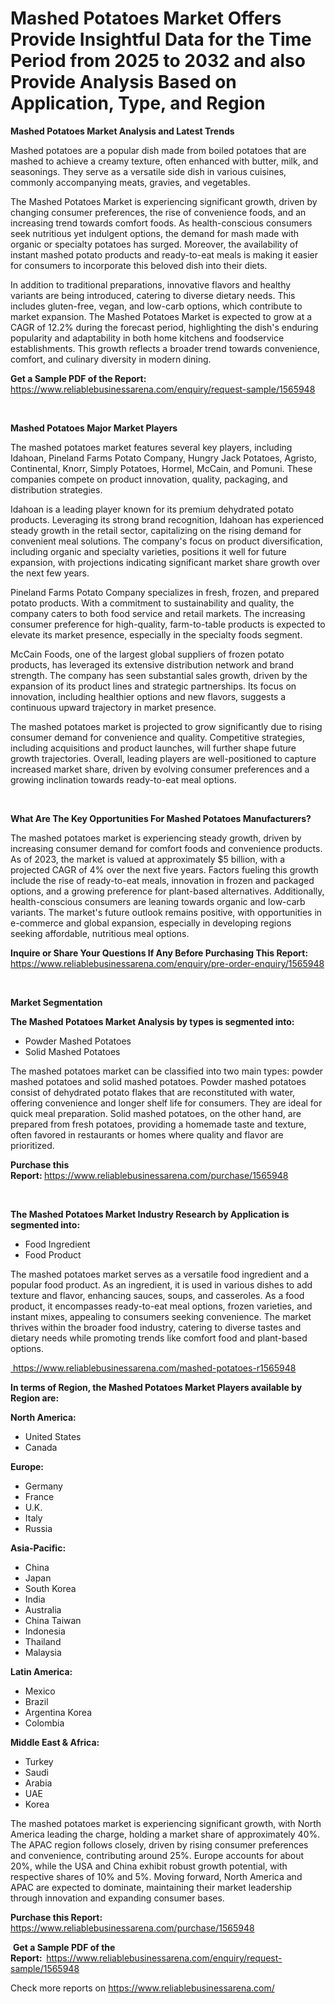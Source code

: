 <p><h1>Mashed Potatoes Market Offers Provide Insightful Data for the Time Period from 2025 to 2032 and also Provide Analysis Based on Application, Type, and Region</h1></p><p><strong>Mashed Potatoes Market Analysis and Latest Trends</strong></p>
<p><p>Mashed potatoes are a popular dish made from boiled potatoes that are mashed to achieve a creamy texture, often enhanced with butter, milk, and seasonings. They serve as a versatile side dish in various cuisines, commonly accompanying meats, gravies, and vegetables.</p><p>The Mashed Potatoes Market is experiencing significant growth, driven by changing consumer preferences, the rise of convenience foods, and an increasing trend towards comfort foods. As health-conscious consumers seek nutritious yet indulgent options, the demand for mash made with organic or specialty potatoes has surged. Moreover, the availability of instant mashed potato products and ready-to-eat meals is making it easier for consumers to incorporate this beloved dish into their diets.</p><p>In addition to traditional preparations, innovative flavors and healthy variants are being introduced, catering to diverse dietary needs. This includes gluten-free, vegan, and low-carb options, which contribute to market expansion. The Mashed Potatoes Market is expected to grow at a CAGR of 12.2% during the forecast period, highlighting the dish's enduring popularity and adaptability in both home kitchens and foodservice establishments. This growth reflects a broader trend towards convenience, comfort, and culinary diversity in modern dining.</p></p>
<p><strong>Get a Sample PDF of the Report:&nbsp;</strong> <a href="https://www.reliablebusinessarena.com/enquiry/request-sample/1565948?utm_campaign=2238&utm_medium=2&utm_source=Github&utm_content=ia&utm_term=14022025&utm_id=mashed-potatoes">https://www.reliablebusinessarena.com/enquiry/request-sample/1565948</a></p>
<p>&nbsp;</p>
<p><strong>Mashed Potatoes Major Market Players</strong></p>
<p><p>The mashed potatoes market features several key players, including Idahoan, Pineland Farms Potato Company, Hungry Jack Potatoes, Agristo, Continental, Knorr, Simply Potatoes, Hormel, McCain, and Pomuni. These companies compete on product innovation, quality, packaging, and distribution strategies.</p><p>Idahoan is a leading player known for its premium dehydrated potato products. Leveraging its strong brand recognition, Idahoan has experienced steady growth in the retail sector, capitalizing on the rising demand for convenient meal solutions. The company's focus on product diversification, including organic and specialty varieties, positions it well for future expansion, with projections indicating significant market share growth over the next few years.</p><p>Pineland Farms Potato Company specializes in fresh, frozen, and prepared potato products. With a commitment to sustainability and quality, the company caters to both food service and retail markets. The increasing consumer preference for high-quality, farm-to-table products is expected to elevate its market presence, especially in the specialty foods segment.</p><p>McCain Foods, one of the largest global suppliers of frozen potato products, has leveraged its extensive distribution network and brand strength. The company has seen substantial sales growth, driven by the expansion of its product lines and strategic partnerships. Its focus on innovation, including healthier options and new flavors, suggests a continuous upward trajectory in market presence.</p><p>The mashed potatoes market is projected to grow significantly due to rising consumer demand for convenience and quality. Competitive strategies, including acquisitions and product launches, will further shape future growth trajectories. Overall, leading players are well-positioned to capture increased market share, driven by evolving consumer preferences and a growing inclination towards ready-to-eat meal options.</p></p>
<p>&nbsp;</p>
<p><strong>What Are The Key Opportunities For Mashed Potatoes Manufacturers?</strong></p>
<p><p>The mashed potatoes market is experiencing steady growth, driven by increasing consumer demand for comfort foods and convenience products. As of 2023, the market is valued at approximately $5 billion, with a projected CAGR of 4% over the next five years. Factors fueling this growth include the rise of ready-to-eat meals, innovation in frozen and packaged options, and a growing preference for plant-based alternatives. Additionally, health-conscious consumers are leaning towards organic and low-carb variants. The market's future outlook remains positive, with opportunities in e-commerce and global expansion, especially in developing regions seeking affordable, nutritious meal options.</p></p>
<p><strong>Inquire or Share Your Questions If Any Before Purchasing This Report:</strong> <a href="https://www.reliablebusinessarena.com/enquiry/pre-order-enquiry/1565948?utm_campaign=2238&utm_medium=2&utm_source=Github&utm_content=ia&utm_term=14022025&utm_id=mashed-potatoes">https://www.reliablebusinessarena.com/enquiry/pre-order-enquiry/1565948</a></p>
<p>&nbsp;</p>
<p><strong>Market Segmentation</strong></p>
<p><strong>The Mashed Potatoes Market Analysis by types is segmented into:</strong></p>
<p><ul><li>Powder Mashed Potatoes</li><li>Solid Mashed Potatoes</li></ul></p>
<p><p>The mashed potatoes market can be classified into two main types: powder mashed potatoes and solid mashed potatoes. Powder mashed potatoes consist of dehydrated potato flakes that are reconstituted with water, offering convenience and longer shelf life for consumers. They are ideal for quick meal preparation. Solid mashed potatoes, on the other hand, are prepared from fresh potatoes, providing a homemade taste and texture, often favored in restaurants or homes where quality and flavor are prioritized.</p></p>
<p><strong>Purchase this Report:&nbsp;</strong><a href="https://www.reliablebusinessarena.com/purchase/1565948?utm_campaign=2238&utm_medium=2&utm_source=Github&utm_content=ia&utm_term=14022025&utm_id=mashed-potatoes">https://www.reliablebusinessarena.com/purchase/1565948</a></p>
<p>&nbsp;</p>
<p><strong>The Mashed Potatoes Market Industry Research by Application is segmented into:</strong></p>
<p><ul><li>Food Ingredient</li><li>Food Product</li></ul></p>
<p><p>The mashed potatoes market serves as a versatile food ingredient and a popular food product. As an ingredient, it is used in various dishes to add texture and flavor, enhancing sauces, soups, and casseroles. As a food product, it encompasses ready-to-eat meal options, frozen varieties, and instant mixes, appealing to consumers seeking convenience. The market thrives within the broader food industry, catering to diverse tastes and dietary needs while promoting trends like comfort food and plant-based options.</p></p>
<p><a href="https://www.reliablebusinessarena.com/mashed-potatoes-r1565948?utm_campaign=2238&utm_medium=2&utm_source=Github&utm_content=ia&utm_term=14022025&utm_id=mashed-potatoes">&nbsp;https://www.reliablebusinessarena.com/mashed-potatoes-r1565948</a></p>
<p><strong>In terms of Region, the Mashed Potatoes Market Players available by Region are:</strong></p>
<p>
    <p> <strong> North America: </strong>
        <ul>
            <li>United States</li>
            <li>Canada</li>
        </ul>
        </p> 
    <p> <strong> Europe: </strong>
        <ul>
            <li>Germany</li>
            <li>France</li>
            <li>U.K.</li>
            <li>Italy</li>
            <li>Russia</li>
        </ul>
        </p> 
    <p> <strong> Asia-Pacific: </strong>
        <ul>
            <li>China</li>
            <li>Japan</li>
            <li>South Korea</li>
            <li>India</li>
            <li>Australia</li>
            <li>China Taiwan</li>
            <li>Indonesia</li>
            <li>Thailand</li>
            <li>Malaysia</li>
        </ul>
        </p> 
    <p> <strong> Latin America: </strong>
        <ul>
            <li>Mexico</li>
            <li>Brazil</li>
            <li>Argentina Korea</li>
            <li>Colombia</li>
        </ul>
        </p> 
    <p> <strong> Middle East & Africa: </strong>
        <ul>
            <li>Turkey</li>
            <li>Saudi</li>
            <li>Arabia</li>
            <li>UAE</li>
            <li>Korea</li>
        </ul>
    </p>
    </p>
<p><p>The mashed potatoes market is experiencing significant growth, with North America leading the charge, holding a market share of approximately 40%. The APAC region follows closely, driven by rising consumer preferences and convenience, contributing around 25%. Europe accounts for about 20%, while the USA and China exhibit robust growth potential, with respective shares of 10% and 5%. Moving forward, North America and APAC are expected to dominate, maintaining their market leadership through innovation and expanding consumer bases.</p></p>
<p><strong>Purchase this Report: </strong><a href="https://www.reliablebusinessarena.com/purchase/1565948?utm_campaign=2238&utm_medium=2&utm_source=Github&utm_content=ia&utm_term=14022025&utm_id=mashed-potatoes">https://www.reliablebusinessarena.com/purchase/1565948</a></p>
<p>&nbsp;<strong>Get a Sample PDF of the Report:&nbsp;&nbsp;</strong><a href="https://www.reliablebusinessarena.com/enquiry/request-sample/1565948?utm_campaign=2238&utm_medium=2&utm_source=Github&utm_content=ia&utm_term=14022025&utm_id=mashed-potatoes">https://www.reliablebusinessarena.com/enquiry/request-sample/1565948</a></p>
<p><strong></strong></p>
<p>Check more reports on <a href="https://www.reliablebusinessarena.com/?utm_campaign=2238&utm_medium=2&utm_source=Github&utm_content=ia&utm_term=14022025&utm_id=mashed-potatoes">https://www.reliablebusinessarena.com/</a></p>